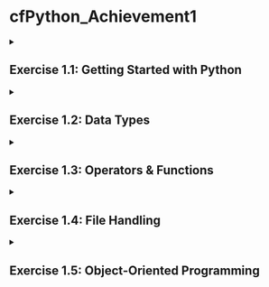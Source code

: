 # cfPython_Achievement1
<!--
 _Note to viewer: The majority of this project is using Windows and Command Prompt_


## Table of Contents

1. [Exercise 1.1](#task1)
2. [Exercise 1.2](#task2)

-->

<details>
<summary><h2>Exercise 1.1: Getting Started with Python <a name="task1"></a></h2></summary>
 
#### Install Python
Check if you already have Python installed by entering `python --version` in your terminal. If you do not already have Python installed, follow the instructions provided at https://www.python.org/downloads/. _this project was made using **Python 3.8.7**_

   ![Step 1](./Exercise_1.1/step_1.png)

Create your virtual environment using `mkvirtualenv <your_env_name`

   ![Step 1](./Exercise_1.1/step_2.png)

Create an add.py Python file in Visual Studio Code (or your preferred text editor).
Your _add_ function should define two variables that a user can input when prompted. The function will add the values together and output a statement.

```python
monday_steps = int(input("How many steps did you take on Monday?"))
tuesday_steps = int(input("How many steps did you take on Tuesday?"))

total_steps = monday_steps + tuesday_steps

print("You have taken ", f"{total_steps:,}", " steps so far this week. Keep it up!")
```
Now test your function in your terminal. 
In your Windows Command Prompt, and in your environment, cd to the folder your Python script is in.

```
C:\Users\username> workon <your_environment_name>
(<your_environment_name>) C:\Users\username> cd .\path\to\script
(<your_environment_name>) C:\Users\username\path\to\script> python add.py
```
![Step 3 and 4](./Exercise_1.1/step_3and4.png)

In order to allow your script to run across environments, you can add a requirements.txt file.
This file automatically installs required packages in any other environment you want to run your script in.

```
# use 'pip freeze' to record your environment's current package list, and add to a requirements.txt file
(<your_environment_name>) C:\Users\username> pip freeze > requirements.txt

# deactivate your original environment and create a new one
(<your_environment_name>) C:\Users\username> deactivate
C:\Users\username> mkvirtualenv <your_environment_name>_copy

#install requirements.txt to new environment
(<your_environment_name>_copy) C:\Users\username> pip install -r requirements.txt
```
![Step 5](./Exercise_1.1/step_5.png)

</details>

<!--------------------------------------------------------------------------------------------------------------------------------------------->
<!--------------------------------------------------------------------------------------------------------------------------------------------->

<details>
<summary><h2>Exercise 1.2: Data Types<a name="task2"></a></h2></summary>

First, open an iPython shell in your working environment.

#### Create a Dictionary
In your iPython shell, create a *dictionary* structure for your first recipe, called `recipe_1`.
Here, our structure is made up of keys and values to make a `Tea` (str), that will take `5` minutes to make (int), and will contains a `list` of three ingredients.

![Step 1and2](./Exercise_1.2/step_1and2.png)

A *dictionary* structure is going to be used for making this recipe app, as the app will require the flexibility to easily modify recipes. Dictionaries are also composed of key/value pairs, which sets up our app for what it needs: the `keys` are the “name”, “cooking_time”, and “ingredients”.  All of these keys need to be paired with `values` which is the specific information of recipe that the user will refer to.

#### Create a List
Create an outer structure called `all_recipes`
Use `append()` to add your dictionary, recipe_1, to the list.

![Step 3](./Exercise_1.2/step_3.png)

A _list_ is used in this case as it creates a sequential and dynamic structure of our recipes, and will allow us to easily access each individual element through indexing.


#### Add More Recipes
Follow the same steps to add four more recipes...

![Step 4](./Exercise_1.2/step_4.png)

Add the rest of the dictionaries to your all_recipes list

![Step 4.2](./Exercise_1.2/step_4.2.png)

#### Print Contents
Once you have all your recipes added to the list, print out each recipe's ingredients as five different lists.

![Step 5](./Exercise_1.2/step_5.png)

</details>

<!--------------------------------------------------------------------------------------------------------------------------------------------->
<!--------------------------------------------------------------------------------------------------------------------------------------------->


<details>
<summary><h2>Exercise 1.3: Operators & Functions</h2></summary>

### Using operators and functions to display user inputs

_Step 1_<br>
Open a code editor. This example uses Visual Studio Code.

_Step 2_<br>
Create two empty lists: one called `recipes_list`, and one called `ingredients_list`

![Step 1 and 2](./Exercise_1.3/step_1and2.png)


_Step 3_<br>
Define a function called `take_recipe`
This function should call for several user inputs: a recipe’s name (string), the amount of time to cook the recipe (integer), and a list of ingredients that the recipe will call for.
Next, create a dictionary called `recipe` that will store these variables as key/value pairs.

![Step 3](./Exercise_1.3/step_3.png)


_Step 4_<br>
Prompt the user to input how many recipes they want to add. This integer will be stored to `n`.

![Step 4](./Exercise_1.3/step_4.png)


_Step 5_<br>
Create a *for loop* that will iterate through the number of recipes indicated by the user in step 4. This for loop will check if an ingredient entered by the user is already in the ingredients_list. If it is not, the new ingredient will be appended to the ingredients_list. Each new recipe is appended to the recipes_list.

![Step 5](./Exercise_1.3/step_5.png)


_Step 6, Part 1_<br>
Create a *for loop* that will check boolean logic of each recipe according to if/and statements. Four different scenarios are checked to determine the recipe’s level of difficulty.
`if` the recipe’s cooking time is _less than 10_ minutes `and` the length of ingredients in the list is _less than 4_, set difficulty to *Easy*
`if` the recipe’s cooking time is _less than 10_ minutes `and` the length of ingredients in the list is _greater than or equal to 4_, set difficulty to *Medium*
`if` the recipe’s cooking time is _greater than or equal to 10_ minutes `and` the length of ingredients in the list is _less than 4_, set difficulty to *Intermediate*
`if` the recipe’s cooking time is _greater than or equal to 10_ minutes `and` the length of ingredients in the list is _greater than 4_, set difficulty to *Hard*

![Step 6.1](./Exercise_1.3/step_6.1.png)

_Step 6, Part 2_<br>
Create a for loop that will iterate through each recipe in the recipes_list, and print the recipe’s name, the cooking time, the ingredients needed (as another for loop to loop through the list of ingredients), and the level of difficulty.

![Step 6.2](./Exercise_1.3/step_6.2.png)


_Step 7_<br>
Create a function called `display_ingredients` that will show all the ingredients available across all recipes. The list needs to be alphabetized, which can be done using Python’s built-in `sort()`.
The function then will loop through the alphabetized list of ingredients and print each one, once the function is called using `display_ingredients()`.

![Step 7](./Exercise_1.3/step_7.png)


<h3>Check your work</h3>
In Visual Studio Code, press the “play button” in the top right-hand corner of your screen. This will open up your terminal and begin prompting for user input. This will be a great place to double check for any errors in your code.

![Check your work 1](./Exercise_1.3/check_work_1.png)

Once you’ve input everything it asks for, your results will show immediately.
Play with formatting to make your output easier to read.

_example:_

![Check your work 2](./Exercise_1.3/check_work_2.png)

</details>

<!--------------------------------------------------------------------------------------------------------------------------------------------->
<!--------------------------------------------------------------------------------------------------------------------------------------------->

<details>
<summary><h2>Exercise 1.4: File Handling</h2></summary>
<details>
<summary><h4>Part 1: Create <code>recipe_input.py</code></h4></summary>

This script will load and store data into a binary file based on user input.<br>
Later, the stored data will be accessed by another script: `recipe_search.py`

 _Step 1_<br>
`import pickle` in order to work with binary files

<!--![Step 1](./Exercise_1.4/part1_step1.png)-->
<img src="./Exercise_1.4/part1_step1.png" alt="Step 1" width="50%">


_Step 2_<br>
Define a function called `take_recipe()`<br>
This is where user inputs will put together the recipes.
Recipes should include:
1. a recipe name
2. cooking time
3. necessary ingredients
4. a level of difficulty (to be defined in another function)

<!--![Step 2](./Exercise_1.4/part1_step2.png)-->
<img src="./Exercise_1.4/part1_step2.png" alt="Step 2" width="50%">


_Step 3_<br>
Level of difficulty is first calculated with another function, called `calc_difficulty`<br>
Difficulty is identified by the `cooking_time` and number of `ingredients`
The levels are returned as `Easy`, `Medium`, `Intermediate`, or `Hard`

<!--![Step 3](./Exercise_1.4/part1_step3.png)-->
<img src="./Exercise_1.4/part1_step3.png" alt="Step 3" width="50%">

All of these values should be added to a dictionary for later use.


_Step 4_<br>
Now we begin with the main code.
Define a `try-except-else-finally` block
1. `Try` a block of code where an error might occur. In this case, we will `try` opening a binary file named by the user, and load contents to it using the `pickle` module. 

<!--![Step 4](./Exercise_1.4/part1_step4a.png)-->
<img src="./Exercise_1.4/part1_step4a.png" alt="Step 4.1" width="50%">

2. If there is no file by the name the user input, the `except` block will display a `FileNotFoundError` message to the user. The script will create a file named with what the user input.
3. Other errors are handled with another `except` block
4. `Finally` the script extracts the values from the dictionary into two lists: `recipes_list` and `all_ingredients`

<!--![Step 4](./Exercise_1.4/part1_step4b.png)-->
<img src="./Exercise_1.4/part1_step4b.png" alt="Step 4.2" width="50%">


_Step 5_<br>
A for loop will loop through the number of recipes that the user enters and call the `take_recipe()` function.
It will add each new recipe to the `recipes_list` dictionary. It will also loop through existing ingredients in the `all_ingredients` dictionary and will add any new ingredients that do not already exist.

<!--![Step 5](./Exercise_1.4/part1_step5.png)-->
<img src="./Exercise_1.4/part1_step5.png" alt="Step 5" width="50%">


_Step 6_<br>
The updated `recipes_list` and `all_ingredients` are added to a dictionary named `data`

<!--![Step 6](./Exercise_1.4/part1_step6.png)-->
<img src="./Exercise_1.4/part1_step6.png" alt="Step 6" width="50%">

_Step 7_<br>
Use the pickle module to write the updated data to the user-defined file

<!--![Step 7](./Exercise_1.4/part1_step7.png)-->
<img src="./Exercise_1.4/part1_step7.png" alt="Step 7" width="50%">


</details>
<details>
<summary><h4>Part 2: Create <code>recipe_search.py</code></h4></summary>

This script will read the saved data in the binary file that `recipe_input.py` wrote to.
With more user inputs, `all_ingredients` is displayed to the user after they enter the binary file's name.
Then the user can select a specific ingredient and the script will display any recipe that has that particular ingredient stored.

_Step 1_<br>
Import the `pickle` module

<!--![Step 1](./Exercise_1.4/part2_step1.png)-->
<img src="./Exercise_1.4/part2_step1.png" alt="Step 1" width="50%">


_Step 2_<br>
Define a function called `display_recipe()`
This function will take each recipe as an argument and print all of its attributes: _Recipe Name_, _Cooking Time_, _Ingredients_, and _Difficulty_.

<!--![Step 2](./Exercise_1.4/part2_step2.png)-->
<img src="./Exercise_1.4/part2_step2.png" alt="Step 2" width="50%">


_Step 3_<br>
Define another function called `search_ingredient()`
This function should take a dictionary called `data` as an argument. It will:
1. print all available ingredients under a key `all_ingredients`<br>
Each ingredient is shown with a number; use `enumerate()` to take the index of each ingredient
2. define a `try` block<br>
the user will `try` to pick a number from the list, and if it exists, it is stored in `ingredient_searched`
3. the `except` clause warns the user if the input is incorrect
4. an `else` clause is added to display any recipe in `recipes_list` that contains the searched ingredient

<!--![Step 3](./Exercise_1.4/part2_step3.png)-->
<img src="./Exercise_1.4/part2_step3.png" alt="Step 3" width="50%">


_Step 4_<br>
Prompt the user to input the name of the binary file where recipe_input.py wrote recipe data to.

<!--![Step 4](./Exercise_1.4/part2_step4.png)-->
<img src="./Exercise_1.4/part2_step4.png" alt="Step 4" width="50%">


_Step 5_<br>
A `try` block attempts to open the file. If it successfully opens the file, it will extract the `data` using the `pickel` module

<!--![Step 5](./Exercise_1.4/part2_step5.png)-->
<img src="./Exercise_1.4/part2_step5.png" alt="Step 5" width="50%">


_Step 6_<br>
Add an `except` clause for if the file is not found, using `except FileNotFoundError:`

<!--![Step 6](./Exercise_1.4/part2_step6.png)-->
<img src="./Exercise_1.4/part2_step6.png" alt="Step 6" width="50%">


_Step 7_<br>
If the `try` block doesn’t encounter any errors, and `else` block will call the `search_ingredient` function and pass data into it as an argument.

<!--![Step 7](./Exercise_1.4/part2_step7.png)-->
<img src="./Exercise_1.4/part2_step7.png" alt="Step 7" width="50%">


</details>
<details>
<summary><h4>Testing</h4></summary>

<h4><code>recipe_input.py</code></h4>

The script prompts the user to enter a filename where they want their recipes stored.
If the file exists, the script uses that file; however, if the file does not exist, a new file is created:

<!--![Testing_1.1](./Exercise_1.4/part1_testing1.png)-->
<img src="./Exercise_1.4/part1_testing1.png" alt="Testing_1.1" width="50%">

The user then enters:
1.	how many recipes they want to add
2.	the name of the recipe
3.	the cooking time for the recipe
4.	and the ingredients needed

<!--![Testing_1.2](./Exercise_1.4/part1_testing2.png)-->
<img src="./Exercise_1.4/part1_testing2.png" alt="Testing_1.2" width="50%">

Once completed, data is added to a binary file 

<!--![Testing_1.3](./Exercise_1.4/part1_testing3.png) -->
<img src="./Exercise_1.4/part1_testing3.png" alt="Testing_1.3" width="50%">

<h4><code>recipe_search.py</code></h4>

This script starts by asking the user which file they added their recipe to.
The script searches this file and lists `all_ingredients`

<!--![Testing_2.1](./Exercise_1.4/part2_testing1.png)-->
<img src="./Exercise_1.4/part2_testing1.png" alt="Testing_2.1" width="50%">

Next it prompts the user to enter a number that’s next to an ingredient that’s been listed. Once entered, the script loads the recipe that’s found to include that ingredient, and loads the recipe to be displayed via the `pickle` method.

<img src="./Exercise_1.4/part2_testing2.png" alt="Testing_2.2" width="50%">

</details>
</details>
</details>


<!--------------------------------------------------------------------------------------------------------------------------------------------->
<!--------------------------------------------------------------------------------------------------------------------------------------------->

<details>
<summary><h2>Exercise 1.5: Object-Oriented Programming</h2></summary>

*Object-Oriented Programming* is the concept of coding with `classes` which act as a container for `objects`. This method of programming is geared toward keeping code organized, readable, and reusable.
This project demonstrates storing data – in this case a _recipe_ — into `objects`, which have their own attributes and custom methods. All of this will be in one `Recipe` class.
The _methods_ will allow a user to search for a recipe based on a selected ingredient.


<br>_Step 1_<br>
In a new .py file, define a class called `Recipe`.
`Recipe` will contain the following _data attributes_:
*	`name` of recipe
*	`ingredients` as a _list_
*	`cooking_time` as an integer defining amount of time to make the recipe
*	`difficulty`, which is defined and auto-generated by a separate class method

<img src="./Exercise_1.5/step_1.png" width="50%">


<br>_Step 2_<br>
Define procedural attributes, or `methods` for the `Recipe` class.
*	Initialize `name` of recipe, as well as *getter* and *setter* methods for `name` and `cooking_time`. _This will allow the application to read and modify the values of “name” and “cooking_time” based on user inputs. _

<img src="./Exercise_1.5/step_2a.png" width="50%">
 
*	Create a method called `add_ingredients` that can take in any number of variables and append them to an `ingredients` list.
Hint: this function will call `update_all_ingredients()`, defined later

*	Add a *getter* method for `ingredients – this will return the ingredients list 

<img src="./Exercise_1.5/step_2b.png" width="50%">

*	Create a `calculate_difficulty()` method (called in step 1) that identifies levels of recipe complexity based on cooking_time and number of ingredients

<img src="./Exercise_1.5/step_2c.png" width="50%">
 
*	A *search method* will take an ingredient as an argument, search for it in the `recipe` object, and return a boolean response if the ingredient is found or not

* `update_all_ingredients()` will go through the object’s ingredients. If new ingredients are found they are appended to the class variable, `all_ingredients`.<br>
As a *class variable*, this will be able to add new ingredients across all recipes, or `objects`.
*	Now, the entire recipe can be returned. Formatting should be applied for readability.

<img src="./Exercise_1.5/step_2d.png" width="50%">


<br>_Step 3_<br>
Add functionality to find an object containing a specific variable. In this project, _find a recipe that contains a specific ingredient_. 
*	 Define two parameters: `data` and `search_term` <br>
The *data* consists of the recipe objects available, and the *search_term* is what is searched for amongst the given object list.
*	This will operate via a `for loop`

<img src="./Exercise_1.5/step_3.png" width="50%">
 

<br>_Step 4_<br>
Create an object
*	Initialize an object with a recipe name
*	Add ingredients to the object
*	Set a cooking time
*	Display the object as a string

<img src="./Exercise_1.5/step_4.png" width="50%">

<br>_Step 5_<br>
Add more recipes, similar to _Step 4_

<img src="./Exercise_1.5/step_5.png" width="50%">

<br>_Step 6_<br>
Collect all recipes into a list (`recipes_list`)

<img src="./Exercise_1.5/step_6.png" width="50%">
 
<br>_Step 7_<br>
Try the `recipe_search()` method to search for recipes that contain specified ingredients

<img src="./Exercise_1.5/step_7.png" width="50%">


<h2>Testing</h2>

Run the Python script in the terrminal.
The output should list all of the availble recipe objects in their entirety, and then show all recipe objects that contain the ingredient that is searched for.

<img src="./Exercise_1.5/testing_list_all_recipes.png" width="30%">

<img src="./Exercise_1.5/testing_search_items.png" width="50%">



</details>
